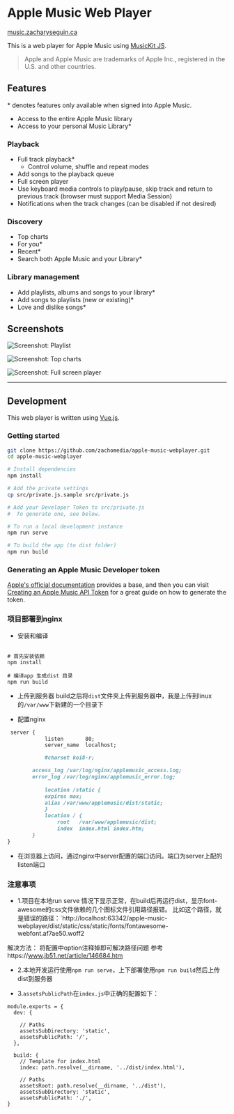 # Apple Music Web Player

[music.zacharyseguin.ca](https://music.zacharyseguin.ca)

This is a web player for Apple Music using [MusicKit JS](https://developer.apple.com/documentation/musickitjs).

> Apple and Apple Music are trademarks of Apple Inc., registered in the U.S. and other countries.

## Features

\* denotes features only available when signed into Apple Music.

- Access to the entire Apple Music library
- Access to your personal Music Library*

### Playback

- Full track playback*
    - Control volume, shuffle and repeat modes
- Add songs to the playback queue
- Full screen player
- Use keyboard media controls to play/pause, skip track and return to previous track (browser must support Media Session)
- Notifications when the track changes (can be disabled if not desired)

### Discovery

- Top charts
- For you*
- Recent*
- Search both Apple Music and your Library*

### Library management

- Add playlists, albums and songs to your library*
- Add songs to playlists (new or existing)*
- Love and dislike songs*

## Screenshots

![Screenshot: Playlist](promo/screenshot-playlist.png)

![Screenshot: Top charts](promo/screenshot-top-charts.png)

![Screenshot: Full screen player](promo/screenshot-full-screen-player.png)

---

## Development

This web player is written using [Vue.js](https://vuejs.org).

### Getting started

```sh
git clone https://github.com/zachomedia/apple-music-webplayer.git
cd apple-music-webplayer

# Install dependencies
npm install

# Add the private settings
cp src/private.js.sample src/private.js

# Add your Developer Token to src/private.js
#  To generate one, see below.

# To run a local development instance
npm run serve

# To build the app (to dist folder)
npm run build
```

### Generating an Apple Music Developer token

[Apple's official documentation](https://developer.apple.com/documentation/applemusicapi/getting_keys_and_creating_tokens) provides a base, and then you can visit [Creating an Apple Music API Token](https://medium.com/@leemartin/creating-an-apple-music-api-token-e0e5067e4281) for a great guide on how to generate the token.


### 项目部署到nginx

- 安装和编译

```$xslt

# 首先安装依赖
npm install

# 编译app 生成dist 目录
npm run build

```

- 上传到服务器
build之后将`dist`文件夹上传到服务器中，我是上传到linux的`/var/www`下新建的一个目录下

- 配置nginx

```markdown
 server {
            listen       80;
            server_name  localhost;

            #charset koi8-r;

	    access_log /var/log/nginx/applemusic_access.log;
   	    error_log /var/log/nginx/applemusic_error.log;	
           
            location /static {
          	expires max;
          	alias /var/www/applemusic/dist/static;
            }
            location / {
                root   /var/www/applemusic/dist;
                index  index.html index.htm;
	    }
}

```

- 在浏览器上访问，通过nginx中server配置的端口访问。端口为server上配的listen端口



### 注意事项

- 1.项目在本地run serve 情况下显示正常，在build后再运行dist，显示font-awesome的css文件依赖的几个图标文件引用路径报错。
比如这个路径，就是错误的路径：`http://localhost:63342/apple-music-webplayer/dist/static/css/static/fonts/fontawesome-webfont.af7ae50.woff2

解决方法：
将配置中option注释掉即可解决路径问题 参考https://www.jb51.net/article/146684.htm

- 2.本地开发运行使用`npm run serve`，上下部署使用`npm run build`然后上传dist到服务器

- 3.`assetsPublicPath`在`index.js`中正确的配置如下：
```$xslt
module.exports = {
  dev: {

    // Paths
    assetsSubDirectory: 'static',
    assetsPublicPath: '/',
  },

  build: {
    // Template for index.html
    index: path.resolve(__dirname, '../dist/index.html'),

    // Paths
    assetsRoot: path.resolve(__dirname, '../dist'),
    assetsSubDirectory: 'static',
    assetsPublicPath: './',
}
```
